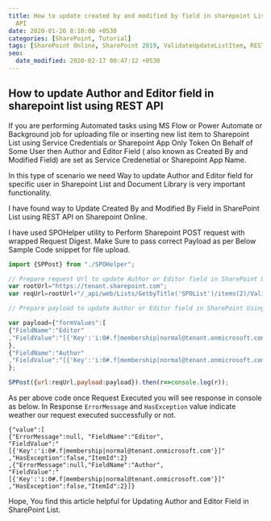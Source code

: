 ```yaml
---
title: How to update created by and modified by field in sharepoint List using REST
  API
date: 2020-01-26 8:10:00 +0530
categories: [SharePoint, Tutorial]
tags: [SharePoint Online, SharePoint 2019, ValidateUpdateListItem, REST API, SPOHelper]
seo:
  date_modified: 2020-02-17 00:47:12 +0530
---
```


## How to update Author and Editor field in sharepoint list using REST API

If you are performing  Automated tasks using MS Flow or Power Automate or Background job for uploading file or inserting new list item to Sharepoint List using Service Credentials or Sharepoint App Only Token On Behalf of Some User then Author and Editor Field (  also known as Created By and Modified Field) are set as Service Credenetial or Sharepoint App Name.

In this type of scenario we need Way to update Author and Editor field for specific user in Sharepoint List and Document Library is very important functionality.

I have found way to Update Created By and Modified By Field in SharePoint List using REST API on Sharepoint Online.

I have used SPOHelper utility to Perform Sharepoint POST request with wrapped Request Digest.
Make Sure to pass correct Payload as per Below Sample Code snippet for file upload.

```js
import {SPPost} from "./SPOHelper";

// Prepare request Url to update Author or Editor field in SharePoint Using REST API as bellow
var rootUrl="https://tenant.sharepoint.com";
var reqUrl=rootUrl+"/_api/web/Lists/GetbyTitle('SPOList')/items(2)/ValidateUpdateListItem()";

// Prepare payload to update Author or Editor field in SharePoint Using REST API as bellow

var payload={"formValues":[
{"FieldName":"Editor"
,"FieldValue":"[{'Key':'i:0#.f|membership|normal@tenant.onmicrosoft.com'}]"
},
{"FieldName":"Author"
,"FieldValue":"[{'Key':'i:0#.f|membership|normal@tenant.onmicrosoft.com'}]"}]
};

SPPost({url:reqUrl,payload:payload}).then(r=>console.log(r));

```
As per above code once Request Executed you will see response in console as below. In Response `ErrorMessage` and `HasException` value indicate weather our request executed successfully or not.

```
{"value":[
{"ErrorMessage":null, "FieldName":"Editor",
"FieldValue":"[{'Key':'i:0#.f|membership|normal@tenant.onmicrosoft.com'}]"
,"HasException":false,"ItemId":2}
,{"ErrorMessage":null,"FieldName":"Author",
"FieldValue":"[{'Key':'i:0#.f|membership|normal@tenant.onmicrosoft.com'}]"
,"HasException":false,"ItemId":2}]}
```

Hope, You find this article helpful for Updating Author and Editor Field in SharePoint  List.

